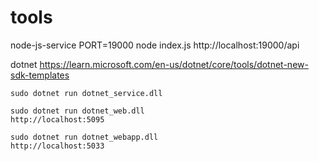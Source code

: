 # tools
node-js-service
PORT=19000 node index.js
http://localhost:19000/api

dotnet
https://learn.microsoft.com/en-us/dotnet/core/tools/dotnet-new-sdk-templates

    sudo dotnet run dotnet_service.dll

    sudo dotnet run dotnet_web.dll    
    http://localhost:5095

    sudo dotnet run dotnet_webapp.dll
    http://localhost:5033